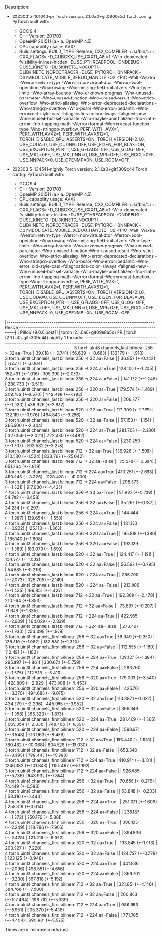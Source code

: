 Description:
- 20230315-161003-pr
Torch version: 2.1.0a0+git0968a5d
Torch config: PyTorch built with:
  - GCC 9.4
  - C++ Version: 201703
  - OpenMP 201511 (a.k.a. OpenMP 4.5)
  - CPU capability usage: AVX2
  - Build settings: BUILD_TYPE=Release, CXX_COMPILER=/usr/bin/c++, CXX_FLAGS= -D_GLIBCXX_USE_CXX11_ABI=1 -Wno-deprecated -fvisibility-inlines-hidden -DUSE_PTHREADPOOL -DNDEBUG -DUSE_KINETO -DLIBKINETO_NOCUPTI -DLIBKINETO_NOROCTRACER -DUSE_PYTORCH_QNNPACK -DSYMBOLICATE_MOBILE_DEBUG_HANDLE -O2 -fPIC -Wall -Wextra -Werror=return-type -Werror=non-virtual-dtor -Werror=bool-operation -Wnarrowing -Wno-missing-field-initializers -Wno-type-limits -Wno-array-bounds -Wno-unknown-pragmas -Wno-unused-parameter -Wno-unused-function -Wno-unused-result -Wno-strict-overflow -Wno-strict-aliasing -Wno-error=deprecated-declarations -Wno-stringop-overflow -Wno-psabi -Wno-error=pedantic -Wno-error=old-style-cast -fdiagnostics-color=always -faligned-new -Wno-unused-but-set-variable -Wno-maybe-uninitialized -fno-math-errno -fno-trapping-math -Werror=format -Werror=cast-function-type -Wno-stringop-overflow, PERF_WITH_AVX=1, PERF_WITH_AVX2=1, PERF_WITH_AVX512=1, TORCH_DISABLE_GPU_ASSERTS=ON, TORCH_VERSION=2.1.0, USE_CUDA=0, USE_CUDNN=OFF, USE_EIGEN_FOR_BLAS=ON, USE_EXCEPTION_PTR=1, USE_GFLAGS=OFF, USE_GLOG=OFF, USE_MKL=OFF, USE_MKLDNN=0, USE_MPI=OFF, USE_NCCL=OFF, USE_NNPACK=0, USE_OPENMP=ON, USE_ROCM=OFF, 


- 20230315-134541-nightly
Torch version: 2.1.0a0+git5309c44
Torch config: PyTorch built with:
  - GCC 9.4
  - C++ Version: 201703
  - OpenMP 201511 (a.k.a. OpenMP 4.5)
  - CPU capability usage: AVX2
  - Build settings: BUILD_TYPE=Release, CXX_COMPILER=/usr/bin/c++, CXX_FLAGS= -D_GLIBCXX_USE_CXX11_ABI=1 -Wno-deprecated -fvisibility-inlines-hidden -DUSE_PTHREADPOOL -DNDEBUG -DUSE_KINETO -DLIBKINETO_NOCUPTI -DLIBKINETO_NOROCTRACER -DUSE_PYTORCH_QNNPACK -DSYMBOLICATE_MOBILE_DEBUG_HANDLE -O2 -fPIC -Wall -Wextra -Werror=return-type -Werror=non-virtual-dtor -Werror=bool-operation -Wnarrowing -Wno-missing-field-initializers -Wno-type-limits -Wno-array-bounds -Wno-unknown-pragmas -Wno-unused-parameter -Wno-unused-function -Wno-unused-result -Wno-strict-overflow -Wno-strict-aliasing -Wno-error=deprecated-declarations -Wno-stringop-overflow -Wno-psabi -Wno-error=pedantic -Wno-error=old-style-cast -fdiagnostics-color=always -faligned-new -Wno-unused-but-set-variable -Wno-maybe-uninitialized -fno-math-errno -fno-trapping-math -Werror=format -Werror=cast-function-type -Wno-stringop-overflow, PERF_WITH_AVX=1, PERF_WITH_AVX2=1, PERF_WITH_AVX512=1, TORCH_DISABLE_GPU_ASSERTS=ON, TORCH_VERSION=2.1.0, USE_CUDA=0, USE_CUDNN=OFF, USE_EIGEN_FOR_BLAS=ON, USE_EXCEPTION_PTR=1, USE_GFLAGS=OFF, USE_GLOG=OFF, USE_MKL=OFF, USE_MKLDNN=0, USE_MPI=OFF, USE_NCCL=OFF, USE_NNPACK=0, USE_OPENMP=ON, USE_ROCM=OFF, 



[---------------------------------------------------------------------------- Resize ---------------------------------------------------------------------------]
                                                                 |  Pillow (9.0.0.post1)  |  torch (2.1.0a0+git0968a5d) PR  |  torch (2.1.0a0+git5309c44) nightly
1 threads: ------------------------------------------------------------------------------------------------------------------------------------------------------
      3 torch.uint8 channels_last bilinear 256 -> 32 aa=True     |    39.018 (+-0.741)    |         56.639 (+-0.688)        |          133.179 (+-1.910)         
      3 torch.uint8 channels_last bilinear 256 -> 32 aa=False    |                        |         36.852 (+-0.242)        |          112.771 (+-3.084)         
      3 torch.uint8 channels_last bilinear 256 -> 224 aa=True    |   128.100 (+-1.205)    |        152.491 (+-1.016)        |          305.390 (+-2.033)         
      3 torch.uint8 channels_last bilinear 256 -> 224 aa=False   |                        |        141.122 (+-1.249)        |          288.733 (+-3.516)         
      3 torch.uint8 channels_last bilinear 256 -> 320 aa=True    |   179.574 (+-1.489)    |        208.752 (+-3.570)        |          442.499 (+-7.292)         
      3 torch.uint8 channels_last bilinear 256 -> 320 aa=False   |                        |        206.377 (+-1.920)        |          436.926 (+-3.682)         
      3 torch.uint8 channels_last bilinear 520 -> 32 aa=True     |   113.309 (+-1.365)    |        132.119 (+-0.976)        |          464.843 (+-9.266)         
      3 torch.uint8 channels_last bilinear 520 -> 32 aa=False    |                        |         57.153 (+-1.154)        |          365.500 (+-2.344)         
      3 torch.uint8 channels_last bilinear 520 -> 224 aa=True    |   281.706 (+-2.380)    |        327.359 (+-2.021)        |          722.430 (+-3.482)         
      3 torch.uint8 channels_last bilinear 520 -> 224 aa=False   |                        |        230.250 (+-1.707)        |          593.532 (+-3.278)         
      3 torch.uint8 channels_last bilinear 712 -> 32 aa=True     |   186.926 (+-1.508)    |        210.530 (+-1.524)        |          833.762 (+-25.042)        
      3 torch.uint8 channels_last bilinear 712 -> 32 aa=False    |                        |         75.578 (+-0.384)        |          651.364 (+-2.819)         
      3 torch.uint8 channels_last bilinear 712 -> 224 aa=True    |   410.251 (+-2.663)    |        450.945 (+-3.326)        |         1128.428 (+-41.990)        
      3 torch.uint8 channels_last bilinear 712 -> 224 aa=False   |                        |        298.673 (+-1.821)        |          917.630 (+-4.425)         
      4 torch.uint8 channels_last bilinear 256 -> 32 aa=True     |                        |         51.937 (+-0.729)        |           54.702 (+-0.458)         
      4 torch.uint8 channels_last bilinear 256 -> 32 aa=False    |                        |         35.267 (+-0.187)        |           34.284 (+-0.297)         
      4 torch.uint8 channels_last bilinear 256 -> 224 aa=True    |                        |        144.444 (+-1.987)        |          139.654 (+-1.550)         
      4 torch.uint8 channels_last bilinear 256 -> 224 aa=False   |                        |        131.150 (+-0.922)        |          125.113 (+-1.363)         
      4 torch.uint8 channels_last bilinear 256 -> 320 aa=True    |                        |        195.818 (+-1.386)        |          185.140 (+-1.608)         
      4 torch.uint8 channels_last bilinear 256 -> 320 aa=False   |                        |        193.129 (+-1.089)        |          183.079 (+-1.690)         
      4 torch.uint8 channels_last bilinear 520 -> 32 aa=True     |                        |        124.417 (+-1.151)        |          134.977 (+-1.632)         
      4 torch.uint8 channels_last bilinear 520 -> 32 aa=False    |                        |         56.563 (+-0.295)        |           54.685 (+-0.219)         
      4 torch.uint8 channels_last bilinear 520 -> 224 aa=True    |                        |        285.209 (+-2.073)        |          325.705 (+-2.149)         
      4 torch.uint8 channels_last bilinear 520 -> 224 aa=False   |                        |        213.006 (+-1.435)        |          199.851 (+-1.425)         
      4 torch.uint8 channels_last bilinear 712 -> 32 aa=True     |                        |        192.368 (+-2.478)        |          210.964 (+-1.853)         
      4 torch.uint8 channels_last bilinear 712 -> 32 aa=False    |                        |         73.897 (+-0.207)        |           71.648 (+-1.335)         
      4 torch.uint8 channels_last bilinear 712 -> 224 aa=True    |                        |        422.955 (+-2.609)        |          464.029 (+-2.869)         
      4 torch.uint8 channels_last bilinear 712 -> 224 aa=False   |                        |        273.497 (+-1.930)        |          254.499 (+-1.979)         
      3 torch.uint8 channels_first bilinear 256 -> 32 aa=True    |    38.949 (+-0.360)    |        129.316 (+-1.082)        |          132.830 (+-1.350)         
      3 torch.uint8 channels_first bilinear 256 -> 32 aa=False   |                        |        112.555 (+-1.180)        |          112.491 (+-1.183)         
      3 torch.uint8 channels_first bilinear 256 -> 224 aa=True   |   128.127 (+-1.294)    |        295.897 (+-1.861)        |          330.672 (+-5.759)         
      3 torch.uint8 channels_first bilinear 256 -> 224 aa=False  |                        |        283.760 (+-1.675)        |          312.518 (+-5.411)         
      3 torch.uint8 channels_first bilinear 256 -> 320 aa=True   |   179.003 (+-3.540)    |        428.809 (+-2.829)        |          473.008 (+-9.453)         
      3 torch.uint8 channels_first bilinear 256 -> 320 aa=False  |                        |        425.761 (+-3.370)        |          494.680 (+-9.075)         
      3 torch.uint8 channels_first bilinear 520 -> 32 aa=True    |   113.387 (+-1.032)    |        434.279 (+-2.296)        |          445.995 (+-3.952)         
      3 torch.uint8 channels_first bilinear 520 -> 32 aa=False   |                        |        366.346 (+-1.958)        |          365.323 (+-1.873)         
      3 torch.uint8 channels_first bilinear 520 -> 224 aa=True   |   281.409 (+-1.865)    |        669.354 (+-2.336)        |          748.466 (+-6.391)         
      3 torch.uint8 channels_first bilinear 520 -> 224 aa=False  |                        |        598.671 (+-3.548)        |          613.963 (+-8.466)         
      3 torch.uint8 channels_first bilinear 712 -> 32 aa=True    |   186.449 (+-1.578)    |        780.482 (+-10.068)       |          804.528 (+-19.030)        
      3 torch.uint8 channels_first bilinear 712 -> 32 aa=False   |                        |        653.348 (+-3.395)        |          788.445 (+-45.383)        
      3 torch.uint8 channels_first bilinear 712 -> 224 aa=True   |   410.914 (+-3.101)    |       1246.382 (+-101.843)      |         1155.497 (+-51.192)        
      3 torch.uint8 channels_first bilinear 712 -> 224 aa=False  |                        |        926.085 (+-5.736)        |          943.932 (+-7.854)         
      4 torch.uint8 channels_first bilinear 256 -> 32 aa=True    |                        |         70.656 (+-0.276)        |           74.449 (+-0.583)         
      4 torch.uint8 channels_first bilinear 256 -> 32 aa=False   |                        |         53.848 (+-0.233)        |           53.316 (+-0.443)         
      4 torch.uint8 channels_first bilinear 256 -> 224 aa=True   |                        |        251.071 (+-1.609)        |          258.319 (+-3.614)         
      4 torch.uint8 channels_first bilinear 256 -> 224 aa=False  |                        |        238.187 (+-1.872)        |          250.179 (+-5.881)         
      4 torch.uint8 channels_first bilinear 256 -> 320 aa=True   |                        |        398.135 (+-2.249)        |          418.786 (+-7.906)         
      4 torch.uint8 channels_first bilinear 256 -> 320 aa=False  |                        |        394.836 (+-2.478)        |          421.216 (+-8.962)         
      4 torch.uint8 channels_first bilinear 520 -> 32 aa=True    |                        |        193.845 (+-1.013)        |          203.927 (+-7.220)         
      4 torch.uint8 channels_first bilinear 520 -> 32 aa=False   |                        |        124.757 (+-0.778)        |          123.125 (+-0.948)         
      4 torch.uint8 channels_first bilinear 520 -> 224 aa=True   |                        |        441.936 (+-2.096)        |          498.551 (+-4.656)         
      4 torch.uint8 channels_first bilinear 520 -> 224 aa=False  |                        |        369.701 (+-3.230)        |          367.818 (+-5.192)         
      4 torch.uint8 channels_first bilinear 712 -> 32 aa=True    |                        |        321.851 (+-4.140)        |          384.766 (+-17.500)        
      4 torch.uint8 channels_first bilinear 712 -> 32 aa=False   |                        |       200.803 (+-107.464)       |          198.702 (+-5.339)         
      4 torch.uint8 channels_first bilinear 712 -> 224 aa=True   |                        |        686.683 (+-5.951)        |          905.370 (+-5.438)         
      4 torch.uint8 channels_first bilinear 712 -> 224 aa=False  |                        |        771.705 (+-4.404)        |          690.901 (+-5.525)         

Times are in microseconds (us).
